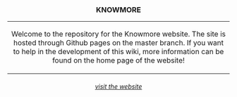 <h3 align="center">KNOWMORE</h3>
<table>
  <tr>
    <td align="center"><p align="center">Welcome to the repository for the Knowmore website. The site is hosted through Github pages on the master branch. If you want to help in the development of this wiki, more information can be found on the home page of the website!</p></td>
  </tr>
</table>
<h6 align="center"><a href="https://knowmore.vuw.nu">visit the website</a></h6>
